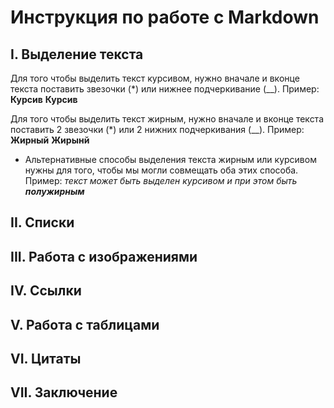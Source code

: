 # Инструкция по работе с Markdown 


## I. Выделение текста 

Для того чтобы выделить текст курсивом, нужно вначале и вконце текста поставить звезочки (*) или нижнее подчеркивание (__). Пример: **Курсив** __Курсив__

Для того чтобы выделить текст жирным, нужно вначале и вконце текста поставить 2 звезочки (*) или 2 нижних подчеркивания (__). Пример: **Жирный** __Жирынй__
* Альтернативные способы выделения текста жирным или курсивом нужны для того, чтобы мы могли совмещать оба этих способа.
Пример: _текст может быть выделен курсивом и при этом быть **полужирным**_

## II. Списки

## III. Работа с изображениями 

## IV. Ссылки 

## V. Работа с таблицами 

## VI. Цитаты

## VII. Заключение 